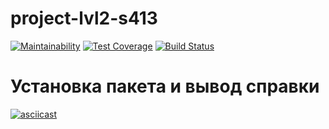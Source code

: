 # project-lvl2-s413
[![Maintainability](https://api.codeclimate.com/v1/badges/afc81466995f3b4d1edf/maintainability)](https://codeclimate.com/github/mika193/project-lvl2-s413/maintainability)
[![Test Coverage](https://api.codeclimate.com/v1/badges/afc81466995f3b4d1edf/test_coverage)](https://codeclimate.com/github/mika193/project-lvl2-s413/test_coverage)
[![Build Status](https://travis-ci.org/mika193/project-lvl2-s413.svg?branch=master)](https://travis-ci.org/mika193/project-lvl2-s413)

# Установка пакета и вывод справки
[![asciicast](https://asciinema.org/a/RJ99D8crIi84UtiImACP2KATV.svg)](https://asciinema.org/a/RJ99D8crIi84UtiImACP2KATV)
